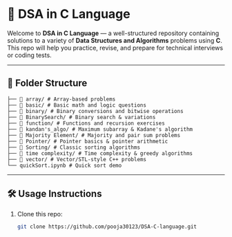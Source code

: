 # 🧠 DSA in C Language

Welcome to **DSA in C Language** — a well-structured repository containing solutions to a variety of **Data Structures and Algorithms** problems using **C**.  
This repo will help you practice, revise, and prepare for technical interviews or coding tests.

---

## 📂 Folder Structure

```
├── 📂 array/ # Array-based problems
├── 📂 basic/ # Basic math and logic questions
├── 📂 binary/ # Binary conversions and bitwise operations
├── 📂 BinarySearch/ # Binary search & variations
├── 📂 function/ # Functions and recursion exercises
├── 📂 kandan's_algo/ # Maximum subarray & Kadane's algorithm
├── 📂 Majority Element/ # Majority and pair sum problems
├── 📂 Pointer/ # Pointer basics & pointer arithmetic
├── 📂 Sorting/ # Classic sorting algorithms
├── 📂 time complexity/ # Time complexity & greedy algorithms
├── 📂 vector/ # Vector/STL-style C++ problems
└── quickSort.ipynb # Quick sort demo
```

---

## 🛠️ Usage Instructions

1. Clone this repo:
   ```bash
   git clone https://github.com/pooja30123/DSA-C-language.git